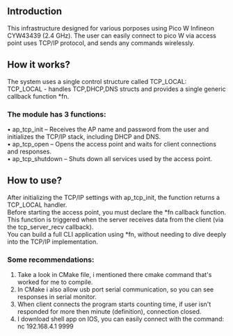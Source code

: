 ## Introduction
This infrastructure designed for various porposes using Pico W Infineon CYW43439 (2.4 GHz).
The user can easily connect to pico W via access point uses TCP/IP protocol, and sends any commands wirelessly.

## How it works?

The system uses a single control structure called TCP_LOCAL:  
TCP_LOCAL - handles TCP,DHCP,DNS structs and provides a single generic callback function *fn.

### The module has 3 functions:
•	ap_tcp_init – Receives the AP name and password from the user and initializes the TCP/IP stack, including DHCP and DNS.  
•	ap_tcp_open – Opens the access point and waits for client connections and responses.  
•	ap_tcp_shutdown – Shuts down all services used by the access point.


## How to use?

After initializing the TCP/IP settings with ap_tcp_init, the function returns a TCP_LOCAL handler.  
Before starting the access point, you must declare the *fn callback function.  
This function is triggered when the server receives data from the client (via the tcp_server_recv callback).  
You can build a full CLI application using *fn, without needing to dive deeply into the TCP/IP implementation.

### Some recommendations:
1) Take a look in CMake file, i mentioned there cmake command that's worked for me to compile.
2) In CMake i also allow usb port serial communication, so you can see responses in serial monitor.
3) When client connects the program starts counting time, if user isn't responded for more then minute (definition), connection closed.
4) I download shell app on IOS, you can easily connect with the command: nc 192.168.4.1 9999
